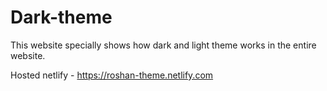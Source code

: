 # Dark-theme
This website specially shows how dark and light theme works in the entire website.

Hosted netlify - https://roshan-theme.netlify.com
